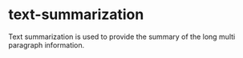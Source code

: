 # text-summarization
Text summarization is used to provide the summary of the long multi paragraph information.
